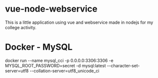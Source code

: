 # vue-node-webservice

This is a little application using vue and webservice made in nodejs for my college activity.

# Docker - MySQL

docker run --name mysql_cci -p 0.0.0.0:3306:3306 -e MYSQL_ROOT_PASSWORD=secret -d mysql:latest --character-set-server=utf8 --collation-server=utf8_unicode_ci
